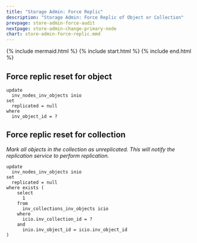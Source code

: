 ```yaml
---
title: "Storage Admin: Force Replic"
description: "Storage Admin: Force Replic of Object or Collection"
prevpage: store-admin-force-audit
nextpage: store-admin-change-primary-node
chart: store-admin-force-replic.mmd
---
```


{% include mermaid.html %}
{% include start.html %}
{% include end.html %}

## Force replic reset for object

```
update 
  inv_nodes_inv_objects inio
set
  replicated = null
where 
  inv_object_id = ?
```

## Force replic reset for collection

_Mark all objects in the collection as unreplicated.  This will notify the replication service to perform replication._

```
update 
  inv_nodes_inv_objects inio
set
  replicated = null
where exists (
    select 
      1
    from 
      inv_collections_inv_objects icio
    where
      icio.inv_collection_id = ?
    and
      inio.inv_object_id = icio.inv_object_id
)
```
